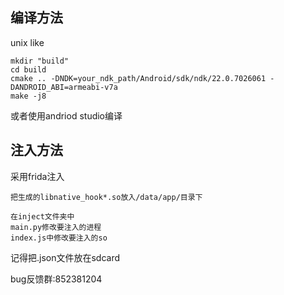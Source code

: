 
 ## 编译方法
 unix like
 ```shell
mkdir "build"
cd build
cmake .. -DNDK=your_ndk_path/Android/sdk/ndk/22.0.7026061 -DANDROID_ABI=armeabi-v7a
make -j8
```
或者使用andriod studio编译
## 注入方法
采用frida注入
```
把生成的libnative_hook*.so放入/data/app/目录下
```
```
在inject文件夹中
main.py修改要注入的进程
index.js中修改要注入的so
```
记得把.json文件放在sdcard

bug反馈群:852381204